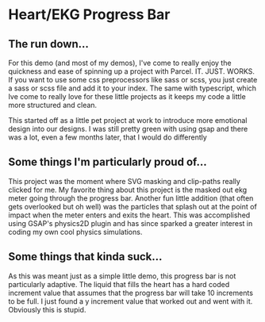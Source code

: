 # Heart/EKG Progress Bar

## The run down...
For this demo (and most of my demos), I've come to really enjoy the quickness and ease of spinning up a project with Parcel. IT. JUST. WORKS. If you want to use some css preprocessors like sass or scss, you just create a sass or scss file and add it to your index. The same with typescript, which Ive come to really love for these little projects as it keeps my code a little more structured and clean.

This started off as a little pet project at work to introduce more emotional design into our designs. I was still pretty green with using gsap and there was a lot, even a few months later, that I would do differently

## Some things I'm particularly proud of...
This project was the moment where SVG masking and clip-paths really clicked for me. My favorite thing about this project is the masked out ekg meter going through the progress bar. Another fun little addition (that often gets overlooked but oh well) was the particles that splash out at the point of impact when the meter enters and exits the heart. This was accomplished using GSAP's physics2D plugin and has since sparked a greater interest in coding my own cool physics simulations.

## Some things that kinda suck...
As this was meant just as a simple little demo, this progress bar is not particularly adaptive. The liquid that fills the heart has a hard coded increment value that assumes that the progress bar will take 10 increments to be full. I just found a y increment value that worked out and went with it. Obviously this is stupid.